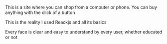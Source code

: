 This is a site where you can shop from a computer or phone. You can buy anything with the click of a button

This is the reality I used Reackjs and all its basics

Every face is clear and easy to understand by every user, whether educated or not

